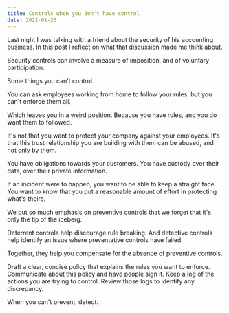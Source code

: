 ```yaml
---
title: Controls when you don't have control
date: 2022-01-26
---
```


Last night I was talking with a friend about the security of his accounting business.
In this post I reflect on what that discussion made me think about.

Security controls can involve a measure of imposition, and of voluntary participation.

Some things you can't control. 

You can ask employees working from home to follow your rules, but you can't enforce them all. 

Which leaves you in a weird position. Because you have rules, and you do want them to followed.

It's not that you want to protect your company against your employees. It's that this trust relationship you are building with them can be abused, and not only by them.

You have obligations towards your customers. You have custody over their data, over their private information.

If an incident were to happen, you want to be able to keep a straight face. You want to know that you put a reasonable amount of effort in protecting what's theirs.

We put so much emphasis on preventive controls that we forget that it's only the tip of the iceberg.

Deterrent controls help discourage rule breaking. And detective controls help identify an issue where preventative controls have failed. 

Together, they help you compensate for the absence of preventive controls.

Draft a clear, concise policy that explains the rules you want to enforce. Communicate about this policy and have people sign it. Keep a log of the actions you are trying to control. Review those logs to identify any discrepancy.

When you can't prevent, detect.
